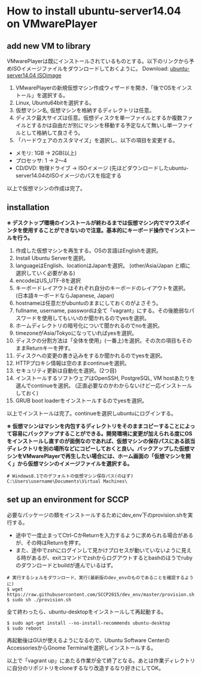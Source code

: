 # How to install ubuntu-server14.04 on VMwarePlayer
## add new VM to library
VMwarePlayerは既にインストールされているものとする。以下のリンクから予めISOイメージファイルをダウンロードしておくように。
Download: [ubuntu-server14.04 ISOimage](http://releases.ubuntu.com/14.04/ubuntu-14.04.2-server-amd64.iso "iso")

1. VMwarePlayerの新規仮想マシン作成ウィザードを開き、「後でOSをインストール」を選択する。
2. Linux, Ubuntu64bitを選択する。
3. 仮想マシン名, 仮想マシンを格納するディレクトリは任意。
4. ディスク最大サイズは任意。仮想ディスクを単一ファイルとするか複数ファイルとするかは自由だが別にマシンを移動する予定なんて無いし単一ファイルとして格納して良さそう。
5. 「ハードウェアのカスタマイズ」を選択し、以下の項目を変更する。
* メモリ: 1GB -> 2GB(以上)
* プロセッサ: 1 -> 2～4
* CD/DVD: 物理ドライブ -> ISOイメージ
(先ほどダウンロードしたubuntu-server14.04のISOイメージのパスを指定する

以上で仮想マシンの作成は完了。

## installation

**※ デスクトップ環境のインストールが終わるまでは仮想マシン内でマウスポインタを使用することができないので注意。基本的にキーボード操作でインストールを行う。**

1. 作成した仮想マシンを再生する。OSの言語はEnglishを選択。
2. Install Ubuntu Serverを選択。
3. languageはEnglish、locationはJapanを選択。
(other/Asia/Japan と順に選択していく必要がある)
4. encodeはUS_UTF-8を選択
5. キーボードレイアウトはそれぞれ自分のキーボードのレイアウトを選択。
(日本語キーボードならJapanese, Japan)
6. hostnameは任意だがubuntuのままにしておくのがよさそう。
7. fullname, username, passwordは全て「vagrant」にする。その後脆弱なパスワードを使用してもいいのか聞かれるのでyesを選択。
8. ホームディレクトリの暗号化について聞かれるのでnoを選択。
9. timezoneがAsia/Tokyoになっていればyesを選択。
10. ディスクの分割方法は「全体を使用」(一番上)を選択。その次の項目もそのままReturnキーを押す。
11. ディスクへの変更の書き込みをするか聞かれるのでyesを選択。
12. HTTPプロキシ情報は空のままcontinueを選択。
13. セキュリティ更新は自動化を選択。(2つ目)
14. インストールするソフトウェアはOpenSSH, PostgreSQL, VM hostあたりを選んでcontinueを選択。
(正直必要なのかわからないけど一応インストールしておく)
15. GRUB boot loaderをインストールするのでyesを選択。

以上でインストールは完了。continueを選択しubuntuにログインする。

**※ 仮想マシンはマシンを内包するディレクトリをそのままコピーすることによって容易にバックアップすることができる。開発環境に変更が加えられる度にOSをインストールし直すのが面倒なのであれば、仮想マシンの保存パスにある該当ディレクトリを別の場所などにコピーしておくと良い。バックアップした仮想マシンをVMwarePlayerで再生したい場合には、ホーム画面の「仮想マシンを開く」から仮想マシンのイメージファイルを選択する。**
```
# Windows8.1でのデフォルトの仮想マシン保存パス(のはず)
C:\Users\username\Documents\Virtual Machines\
```

## set up an environment for SCCP

必要なパッケージの類をインストールするためにdev_env下のprovision.shを実行する。
* 途中で一度止まってCtrl-CかReturnを入力するように求められる場合があるが、その時はReturnを押す。
* また、途中でzshにログインして見かけプロセスが動いていないように見える時があるが、exitコマンドでzshからログアウトするとbashのほうでrubyのダウンロードとbuildが進んでいるはず。

```
# 実行するシェルをダウンロード、実行(最新版のdev_envのものであることを確認するように)
$ wget https://raw.githubusercontent.com/SCCP2015/dev_env/master/provision.sh
$ sudo sh ./provision.sh
```
全て終わったら、ubuntu-desktopをインストールして再起動する。
```
$ sudo apt-get install --no-install-recommends ubuntu-desktop
$ sudo reboot
```
再起動後はGUiが使えるようになるので、Ubuntu Software CenterのAccessoriesからGnome Terminalを選択しインストールする。

以上で「vagrant up」にあたる作業が全て終了となる。あとは作業ディレクトリに自分のリポジトリをcloneするなり改造するなり好きにしてOK。
